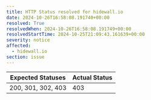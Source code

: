 ```yaml
---
title: HTTP Status resolved for hidewall.io
date: 2024-10-26T16:58:08.191740+00:00
resolved: True
resolvedWhen: 2024-10-26T16:58:08.191749+00:00
resolvedStartTime: 2024-10-25T21:09:43.161639+00:00
severity: notice
affected:
  - hidewall.io
section: issue
---
```


| Expected Statuses | Actual Status  |
|-------------------|----------------|
| 200, 301, 302, 403 | 403 |
